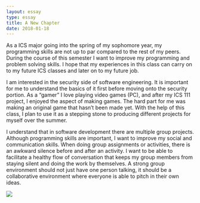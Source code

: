 ```yaml
---
layout: essay
type: essay
title: A New Chapter
date: 2018-01-18
---
```


As a ICS major going into the spring of my sophomore year, my programming skills are
not up to par compared to the rest of my peers. During the course of this semester I want to
improve my programming and problem solving skills. I hope that my experiences in this class
can carry on to my future ICS classes and later on to my future job.

I am interested in the security side of software engineering. It is important for me to
understand the basics of it first before moving onto the security portion. As a “gamer” I love
playing video games (PC), and after my ICS 111 project, I enjoyed the aspect of making games.
The hard part for me was making an original game that hasn’t been made yet. With the help of
this class, I plan to use it as a stepping stone to producing different projects for myself over the
summer.

I understand that in software development there are multiple group projects. Although
programming skills are important, I want to improve my social and communication skills.
When doing group assignments or activities, there is an awkward silence before and after an
activity. I want to be able to facilitate a healthy flow of conversation that keeps my group
members from staying silent and doing the work by themselves. A strong group environment should not just have one person talking, it should be a collaborative environment where everyone is able to pitch in their own ideas.

<img class="ui medium left floated rounded image" src="http://swscmedia.com/_swsc_wp/wp-content/uploads/2013/03/Reflection_pic.jpg">

